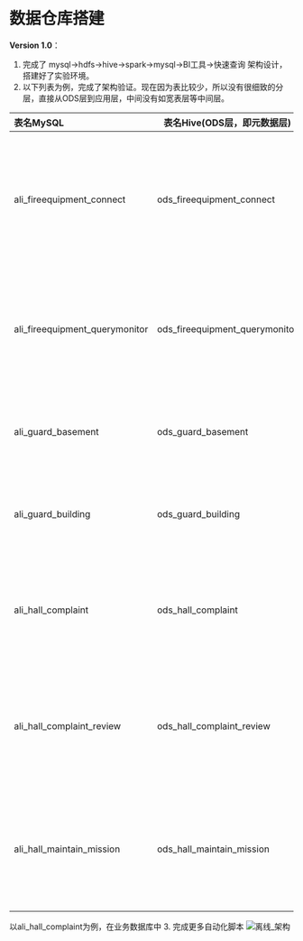 # 数据仓库搭建
**Version 1.0**：<br>
1. 完成了 mysql->hdfs->hive->spark->mysql->BI工具->快速查询 架构设计，搭建好了实验环境。
2. 以下列表为例，完成了架构验证。现在因为表比较少，所以没有很细致的分层，直接从ODS层到应用层，中间没有如宽表层等中间层。

|表名MySQL|表名Hive(ODS层，即元数据层)|备注|
|:-------|---|---|
| ali_fireequipment_connect      |ods_fireequipment_connect|消防、监控使用——监控室交接班记录表|
| ali_fireequipment_querymonitor |ods_fireequipment_querymonitor|消防、监控使用——调取监控通知单|
| ali_guard_basement             |ods_guard_basement|保安使用——地库巡查表|
| ali_guard_building             |ods_guard_building|保安使用——楼道巡查表|
| ali_hall_complaint             |ods_hall_complaint|大厅客服使用——投诉回访记录表|
| ali_hall_complaint_review      |ods_hall_complaint_review|大厅客服使用——投诉接待与处理登记表|
| ali_hall_maintain_mission      |ods_hall_maintain_mission|大厅客服使用——物业公司维修派工单|

以ali_hall_complaint为例，在业务数据库中
3. 完成更多自动化脚本
![离线_架构](https://user-images.githubusercontent.com/44830402/130888919-4587611c-30d7-4394-b7b3-e3e148bce541.jpg)


